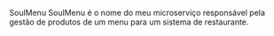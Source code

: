 SoulMenu
SoulMenu é o nome do meu microserviço responsável pela gestão de produtos de um menu para um sistema de restaurante.
